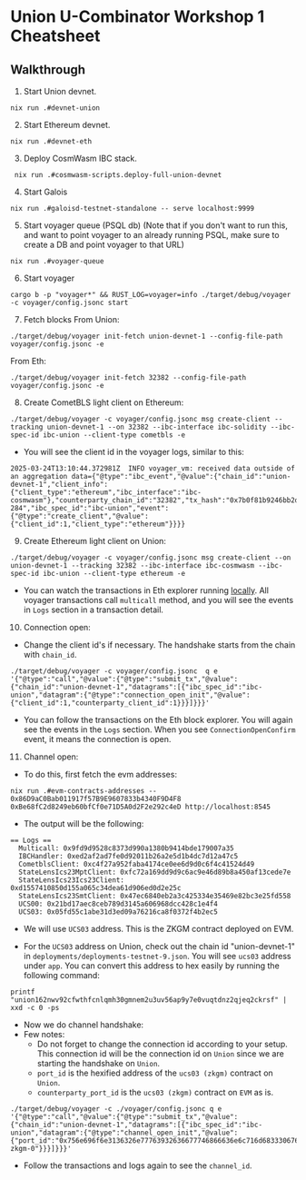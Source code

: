 



# Union U-Combinator Workshop 1 Cheatsheet

## Walkthrough

1. Start Union devnet.
```
nix run .#devnet-union
```

2. Start Ethereum devnet.
```
nix run .#devnet-eth
```

3. Deploy CosmWasm IBC stack.
```
 nix run .#cosmwasm-scripts.deploy-full-union-devnet
```

4. Start Galois
```
nix run .#galoisd-testnet-standalone -- serve localhost:9999
```

5. Start voyager queue (PSQL db)
(Note that if you don't want to run this, and want to point voyager to an already running PSQL, make sure to create a DB and point voyager to that URL)
```
nix run .#voyager-queue
```

6. Start voyager
```
cargo b -p "voyager*" && RUST_LOG=voyager=info ./target/debug/voyager -c voyager/config.jsonc start
```

7. Fetch blocks
From Union:
```
./target/debug/voyager init-fetch union-devnet-1 --config-file-path voyager/config.jsonc -e
```

From Eth:
```
./target/debug/voyager init-fetch 32382 --config-file-path voyager/config.jsonc -e
```

8. Create CometBLS light client on Ethereum:
```
./target/debug/voyager -c voyager/config.jsonc msg create-client --tracking union-devnet-1 --on 32382 --ibc-interface ibc-solidity --ibc-spec-id ibc-union --client-type cometbls -e
```
- You will see the client id in the voyager logs, similar to this:
```
2025-03-24T13:10:44.372981Z  INFO voyager_vm: received data outside of an aggregation data={"@type":"ibc_event","@value":{"chain_id":"union-devnet-1","client_info":{"client_type":"ethereum","ibc_interface":"ibc-cosmwasm"},"counterparty_chain_id":"32382","tx_hash":"0x7b0f81b9246bb2dca0a2171e8f608f885ae3f61a637027537646cfafbcea0978","provable_height":"1-284","ibc_spec_id":"ibc-union","event":{"@type":"create_client","@value":{"client_id":1,"client_type":"ethereum"}}}}
```

9. Create Ethereum light client on Union:
```
./target/debug/voyager -c voyager/config.jsonc msg create-client --on union-devnet-1 --tracking 32382 --ibc-interface ibc-cosmwasm --ibc-spec-id ibc-union --client-type ethereum -e
```
- You can watch the transactions in Eth explorer running [locally](http://localhost). All voyager transactions call `multicall` method, and you will see the events in `Logs` section in a transaction detail.

10. Connection open:

- Change the client id's if necessary. The handshake starts from the chain with `chain_id`.
```
./target/debug/voyager -c voyager/config.jsonc  q e '{"@type":"call","@value":{"@type":"submit_tx","@value":{"chain_id":"union-devnet-1","datagrams":[{"ibc_spec_id":"ibc-union","datagram":{"@type":"connection_open_init","@value":{"client_id":1,"counterparty_client_id":1}}}]}}}'
```

- You can follow the transactions on the Eth block explorer. You will again see the events in the `Logs` section. When you see `ConnectionOpenConfirm` event, it means the connection is open.

11. Channel open:

- To do this, first fetch the evm addresses:
```
nix run .#evm-contracts-addresses -- 0x86D9aC0Bab011917f57B9E9607833b4340F9D4F8 0xBe68fC2d8249eb60bfCf0e71D5A0d2F2e292c4eD http://localhost:8545
```

- The output will be the following:
```
== Logs ==
  Multicall: 0x9fd9d9528c8373d990a1380b9414bde179007a35
  IBCHandler: 0xed2af2ad7fe0d92011b26a2e5d1b4dc7d12a47c5
  CometblsClient: 0xc4f27a952faba4174ce0ee6d9d0c6f4c41524d49
  StateLensIcs23MptClient: 0xfc72a169dd9d9c6ac9e46d89b8a450af13cede7e
  StateLensIcs23Ics23Client: 0xd1557410850d155a065c34dea61d906ed0d2e25c
  StateLensIcs23SmtClient: 0x47ec6840eb2a3c425334e35469e82bc3e25fd558
  UCS00: 0x21bd17aec8ceb789d3145a606968dcc428c1e4f4
  UCS03: 0x05fd55c1abe31d3ed09a76216ca8f0372f4b2ec5
```

- We will use `UCS03` address. This is the ZKGM contract deployed on EVM.

- For the `UCS03` address on Union, check out the chain id "union-devnet-1" in `deployments/deployments-testnet-9.json`. You will see `ucs03` address
under `app`. You can convert this address to hex easily by running the following command:
```
printf "union162nwv92cfwthfcnlqmh30gmnem2u3uv56ap9y7e0vuqtdnz2qjeq2ckrsf" | xxd -c 0 -ps
```

- Now we do channel handshake:
- Few notes:
  - Do not forget to change the connection id according to your setup. This connection id will be the connection id on `Union` since we are starting the handshake on `Union`.
  - `port_id` is the hexified address of the `ucs03 (zkgm)` contract on `Union`.
  - `counterparty_port_id` is the `ucs03 (zkgm)` contract on `EVM` as is. 
```
./target/debug/voyager -c ./voyager/config.jsonc q e '{"@type":"call","@value":{"@type":"submit_tx","@value":{"chain_id":"union-devnet-1","datagrams":[{"ibc_spec_id":"ibc-union","datagram":{"@type":"channel_open_init","@value":{"port_id":"0x756e696f6e3136326e77763932636677746866636e6c716d683330676d6e656d327533757635366170397937653076757174646e7a32716a657132636b727366","counterparty_port_id":"0x05fd55c1abe31d3ed09a76216ca8f0372f4b2ec5","connection_id":1,"version":"ucs03-zkgm-0"}}}]}}}'
```

- Follow the transactions and logs again to see the `channel_id`.



